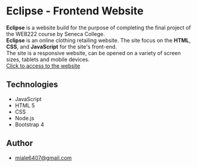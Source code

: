 # Eclipse - Frontend Website
**Eclipse** is a website build for the purpose of completing the final project of the WEB222 course by 
Seneca College. <br />
**Eclipse** is an online clothing retailing website. The site focus on the **HTML**, **CSS**, and **JavaScript**
for the site's front-end. <br />
The site is a responsive website, can be opened on a variety of screen sizes, tablets and mobile devices. 
<br />
[Click to access to the website](https://itsmia6407.github.io/eclipse.github.io/mainpage/)

## Technologies
- JavaScript
- HTML 5
- CSS
- Node.js
- Bootstrap 4

## Author
- miale6407@gmail.com
